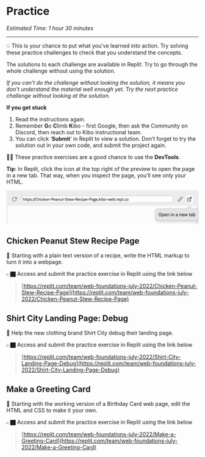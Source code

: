 # Practice

*Estimated Time: 1 hour 30 minutes*

---

💡 This is your chance to put what you’ve learned into action. Try solving these practice challenges to check that you understand the concepts.

The solutions to each challenge are available in Replit. Try to go through the whole challenge without using the solution. 

*If you can’t do the challenge without looking the solution, it means you don’t understand the material well enough yet. Try the next practice challenge without looking at the solution.*

**If you get stuck**
1. Read the instructions again.
2. Remember **G**o **C**limb **K**ibo - first Google, then ask the Community on Discord, then reach out to Kibo instructional team.
3. You can click ‘**Submit**’ in Replit to view a solution. Don’t forget to try the solution out in your own code, and submit the project again.

<aside>

🕵🏾 These practice exercises are a good chance to use the **DevTools**.

**Tip**: In Replit, click the icon at the top right of the preview to open the page in a new tab. That way, when you inspect the page, you’ll see only your HTML.

![9388E0D6-E9A8-4268-9E20-6ADB9D989710-655-0001876578B08A7B.png](practice/e0d6-e9a8-4268-9e20-6adb9d989710-655-0001876578b08a7b.png)

</aside>

## Chicken Peanut Stew Recipe Page

🍲 Starting with a plain text version of a recipe, write the HTML markup to turn it into a webpage.

👉🏿 Access and submit the practice exercise in Replit using the link below 

> [https://replit.com/team/web-foundations-july-2022/Chicken-Peanut-Stew-Recipe-Page](https://replit.com/team/web-foundations-july-2022/Chicken-Peanut-Stew-Recipe-Page)


## Shirt City Landing Page: Debug


👕 Help the new clothing brand Shirt City debug their landing page.

👉🏿 Access and submit the practice exercise in Replit using the link below 

> [https://replit.com/team/web-foundations-july-2022/Shirt-City-Landing-Page-Debug](https://replit.com/team/web-foundations-july-2022/Shirt-City-Landing-Page-Debug)

## Make a Greeting Card

🎉 Starting with the working version of a Birthday Card web page, edit the HTML and CSS to make it your own.

👉🏿 Access and submit the practice exercise in Replit using the link below 

> [https://replit.com/team/web-foundations-july-2022/Make-a-Greeting-Card](https://replit.com/team/web-foundations-july-2022/Make-a-Greeting-Card)